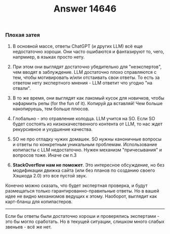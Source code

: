 ﻿---
title: "Answer 14646"
se.owner.user_id: 177188
se.owner.display_name: "Kromster"
se.owner.link: "https://ru.meta.stackoverflow.com/users/177188/kromster"
se.answer_id: 14646
se.question_id: 14645
se.post_type: answer
se.is_accepted: False
---
<h3>Плохая затея</h3>
<ol>
<li><p>В основной массе, ответы ChatGPT (и других LLM) всё еще недостаточно хороши. Они часто ошибаются и фантазируют то, чего, напрмиер, в языках просто нету.</p>
</li>
<li><p>При этом они выглядят достаточно убедительно для &quot;неэкспертов&quot;, чем вводят в заблуждение. LLM достаточно плохо справляются с тем, чтобы мотивировать и/или отстаивать свои ответы. То есть за ответом нету экспертного мнения - LLM ответит что угодно &quot;на отвали&quot;.</p>
</li>
<li><p>В то же время, они выглядят как лакомый кусок для новичков, чтобы нафармить репы (for the fun of it). Копируй да вставляй! Чем больше накопируешь, тем больше плюсов.</p>
</li>
<li><p>Глобально - это отравление колодца. LLM учится на SO. Если SO будет состоять из низкокачественного контента от LLM, то нас ждет рекурсивное и ухудшение качества.</p>
</li>
<li><p>SO не про отладку чужих домашек. SO нужны каноничные вопросы и ответы по конкретным уникальным проблемам. Использование копипасты с LLM недостаточно. Нужен механизм &quot;причесывания&quot; и вопросов тоже. Иначе см п.3</p>
</li>
<li><p><strong>StackOverflow нам не поможет</strong>. Это интересное обсуждение, но без модификации движка сайта (или без планов по созданию своего Хэшкода 2.0) это все пустой звук.</p>
</li>
</ol>
<p>Конечно можно сказать, что будет экспертная проверка, и будут размещаться только гарантированно-правильные ответы. Но в вашей идее не видно механизмов ведущих к этому. Наоборот, выглядит как карт-бланш  для копипастеров.</p>
<hr />
<p>Если бы ответы были достаточно хороши и проверялись экспертами - это бы могло сработать. Но в текущей ситуации, слишком много слабых звеньев - всё же нет.</p>
